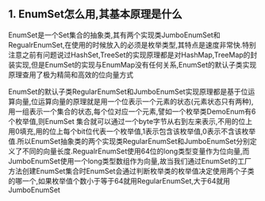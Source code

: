 ## 1. EnumSet怎么用,其基本原理是什么

EnumSet是一个Set集合的抽象类,其有两个实现类JumboEnumSet和RegualrEnumSet,在使用的时候放入的必须是枚举类型,其特点是速度非常快.特别注意之前有问题说过HashSet,TreeSet的实现原理都是对HashMap,TreeMap的封装实现,但是EnumSet的实现与EnumMap没有任何关系,EnumSet的默认子类实现原理查用了极为精简和高效的位向量方式

EnumSet的默认子类RegularEnumSet和JumboEnumSet实现原理都是基于位运算向量,位运算向量的原理就是用一个位表示一个元素的状态(元素状态只有两种),用一组表示一个集合的状态,每个位对应一个元素,譬如一个枚举类DemoEnum有6个枚举值,则EnumSet<DemoEnum> 集合就可以通过一个byte字节从右到左来表示,不用的位上用0填充,用的位上每个bit位代表一个枚举值,1表示包含该枚举值,0表示不含该枚举值.所以EnumSet抽象类的两个实现类RegularEnumSet和JumboEnumSet分别定义了不同的向量长度.RegualrEnumSet使用64位的long类型变量作为位向量,而JumboEnumSet使用一个long类型数组作为向量,故当我们通过EnumSet的工厂方法创建EnumSet集合时EnumSet会通过判断枚举类的枚举值决定使用两个子类的哪一个,如果枚举值个数小于等于64就用RegularEnumSet,大于64就用JumboEnumSet







































